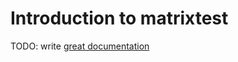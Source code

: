 # Introduction to matrixtest

TODO: write [great documentation](http://jacobian.org/writing/what-to-write/)
